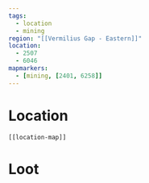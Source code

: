 ```yaml
---
tags:
  - location
  - mining
region: "[[Vermilius Gap - Eastern]]"
location:
  - 2507
  - 6046
mapmarkers:
  - [mining, [2401, 6258]]
---
```

# Location
```meta-bind-embed
[[location-map]]
```
# Loot
